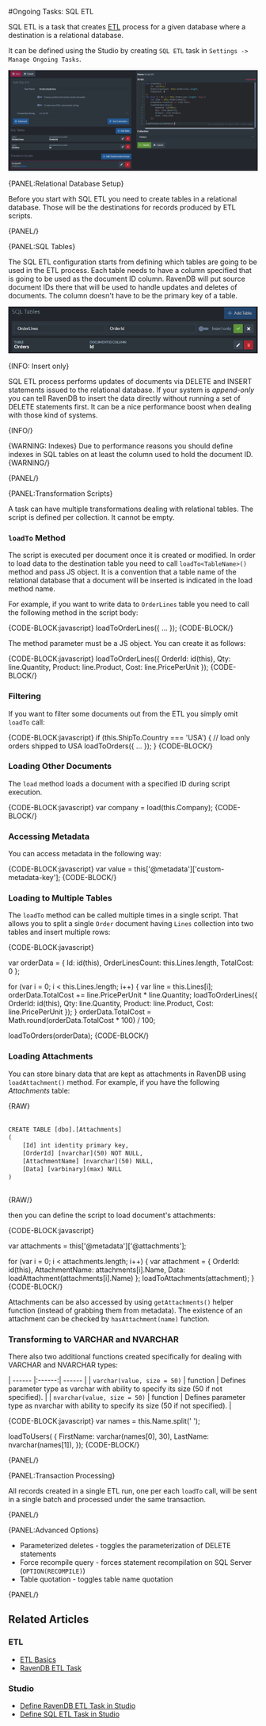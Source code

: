 ﻿#Ongoing Tasks: SQL ETL

SQL ETL is a task that creates [ETL](../../../server/ongoing-tasks/etl/basics) process for a given database where a destination is a relational database.

It can be defined using the Studio by creating `SQL ETL` task in `Settings -> Manage Ongoing Tasks`.

![Figure 1. Configure SQL ETL task](images/sql-etl-setup.png)

{PANEL:Relational Database Setup}

Before you start with SQL ETL you need to create tables in a relational database. Those will be the destinations for records produced by ETL scripts.

{PANEL/}

{PANEL:SQL Tables}

The SQL ETL configuration starts from defining which tables are going to be used in the ETL process. Each table needs to have a column specified that
is going to be used as the document ID column. RavenDB will put source document IDs there that will be used to handle updates and deletes of documents. 
The column doesn't have to be the primary key of a table.

![Figure 1. Define SQL tables](images/sql-etl-tables.png)

{INFO: Insert only}

SQL ETL process performs updates of documents via DELETE and INSERT statements issued to the relational database. If your system is _append-only_ you can tell RavenDB to
insert the data directly without running a set of DELETE statements first. It can be a nice performance boost when dealing with those kind of systems.

{INFO/}

{WARNING: Indexes}
Due to performance reasons you should define indexes in SQL tables on at least the column used to hold the document ID.
{WARNING/}

{PANEL/}

{PANEL:Transformation Scripts}

A task can have multiple transformations dealing with relational tables. The script is defined per collection. It cannot be empty.

### `loadTo` Method

The script is executed per document once it is created or modified. In order to load data to the destination table you need to call `loadTo<TableName>()` method and pass JS object.
It is a convention that a table name of the relational database that a document will be inserted is indicated in the load method name. 

For example, if you want to write data to `OrderLines` table you need to call the following method in the script body:

{CODE-BLOCK:javascript}
loadToOrderLines({ ... });
{CODE-BLOCK/}

The method parameter must be a JS object. You can create it as follows:

{CODE-BLOCK:javascript}
loadToOrderLines({
        OrderId: id(this),
        Qty: line.Quantity,
        Product: line.Product,
        Cost: line.PricePerUnit
});
{CODE-BLOCK/}

### Filtering

If you want to filter some documents out from the ETL you simply omit `loadTo` call:

{CODE-BLOCK:javascript}
if (this.ShipTo.Country === 'USA') {
    // load only orders shipped to USA
    loadToOrders({ ... });
}
{CODE-BLOCK/}

### Loading Other Documents

The `load` method loads a document with a specified ID during script execution.

{CODE-BLOCK:javascript}
var company = load(this.Company);
{CODE-BLOCK/}

### Accessing Metadata

You can access metadata in the following way:

{CODE-BLOCK:javascript}
var value = this['@metadata']['custom-metadata-key'];
{CODE-BLOCK/}

### Loading to Multiple Tables

The `loadTo` method can be called multiple times in a single script. That allows you to split a single `Order` document having `Lines` collection into two tables and insert multiple rows:

{CODE-BLOCK:javascript}

var orderData = {
    Id: id(this),
    OrderLinesCount: this.Lines.length,
    TotalCost: 0
};

for (var i = 0; i < this.Lines.length; i++) {
    var line = this.Lines[i];
    orderData.TotalCost += line.PricePerUnit * line.Quantity;
    loadToOrderLines({
        OrderId: id(this),
        Qty: line.Quantity,
        Product: line.Product,
        Cost: line.PricePerUnit
    });
}
orderData.TotalCost = Math.round(orderData.TotalCost  * 100) / 100;

loadToOrders(orderData);
{CODE-BLOCK/}

### Loading Attachments

You can store binary data that are kept as attachments in RavenDB using `loadAttachment()` method. For example, if you have the following _Attachments_ table:

{RAW}
<pre>
<code>
CREATE TABLE [dbo].[Attachments]
(
    [Id] int identity primary key,
    [OrderId] [nvarchar](50) NOT NULL,
    [AttachmentName] [nvarchar](50) NULL,
    [Data] [varbinary](max) NULL
)
</code>
</pre>
{RAW/}

then you can define the script to load document's attachments:

{CODE-BLOCK:javascript}

var attachments = this['@metadata']['@attachments'];

for (var i = 0; i < attachments.length; i++) {
    var attachment = {
        OrderId: id(this),
        AttachmentName: attachments[i].Name,
        Data: loadAttachment(attachments[i].Name)
    };
    loadToAttachments(attachment);
}
{CODE-BLOCK/}

Attachments can be also accessed by using `getAttachments()` helper function (instead of grabbing them from metadata). The existence of an attachment can be checked by
`hasAttachment(name)` function.

### Transforming to VARCHAR and NVARCHAR

There also two additional functions created specifically for dealing with VARCHAR and NVARCHAR types:

| ------ |:------:| ------ |
| `varchar(value, size = 50)` | function | Defines parameter type as varchar with ability to specify its size (50 if not specified). |
| `nvarchar(value, size = 50)` | function | Defines parameter type as nvarchar with ability to specify its size (50 if not specified). |

{CODE-BLOCK:javascript}
var names = this.Name.split(' ');

loadToUsers(
{
    FirstName: varchar(names[0], 30),
    LastName: nvarchar(names[1]),
});
{CODE-BLOCK/}



{PANEL/}

{PANEL:Transaction Processing}

All records created in a single ETL run, one per each `loadTo` call, will be sent in a single batch and processed under the same transaction.

{PANEL/}

{PANEL:Advanced Options}

- Parameterized deletes - toggles the parameterization of DELETE statements
- Force recompile query - forces statement recompilation on SQL Server (`OPTION(RECOMPILE)`)
- Table quotation - toggles table name quotation

{PANEL/}

## Related Articles

### ETL

- [ETL Basics](../../../server/ongoing-tasks/etl/basics)
- [RavenDB ETL Task](../../../server/ongoing-tasks/etl/raven)

### Studio

- [Define RavenDB ETL Task in Studio](../../../studio/database/tasks/ongoing-tasks/ravendb-etl-task)
- [Define SQL ETL Task in Studio](../../../todo-update-me-later)
